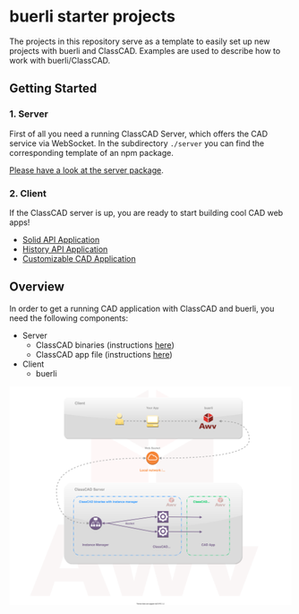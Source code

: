 # buerli starter projects

The projects in this repository serve as a template to easily set up new projects with buerli and ClassCAD. Examples are used to describe how to work with buerli/ClassCAD.

## Getting Started

### 1. Server

First of all you need a running ClassCAD Server, which offers the CAD service via WebSocket. In the subdirectory `./server` you can find the corresponding template of an npm package.

[Please have a look at the server package](./server).

### 2. Client

If the ClassCAD server is up, you are ready to start building cool CAD web apps!

- [Solid API Application](./client/solid-api)
- [History API Application](./client/history-api)
- [Customizable CAD Application](./client/customizable-cad)

## Overview

In order to get a running CAD application with ClassCAD and buerli, you need the following components:
- Server
  - ClassCAD binaries (instructions [here](./server/README.md))
  - ClassCAD app file (instructions [here](./server/README.md))
- Client
  - buerli

![overview](./docs/images/Overview.svg)
